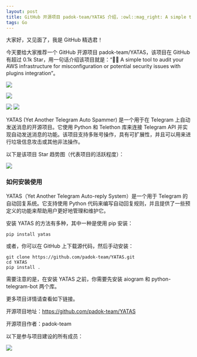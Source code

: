 ```yaml
---
layout: post
title: GitHub 开源项目 padok-team/YATAS 介绍，:owl::mag_right: A simple tool to audit your AWS infrastructure for misconfiguration or potential security issues with plugins integration
tags: Go
---
```


大家好，又见面了，我是 GitHub 精选君！

今天要给大家推荐一个 GitHub 开源项目 padok-team/YATAS，该项目在 GitHub 有超过 0.1k Star，用一句话介绍该项目就是：“:owl::mag_right: A simple tool to audit your AWS infrastructure for misconfiguration or potential security issues with plugins integration”。

![](https://raw.githubusercontent.com/padok-team/YATAS/master/docs/auditory.png)

![](https://raw.githubusercontent.com/padok-team/YATAS/master/docs/demo.gif)

![](https://raw.githubusercontent.com/padok-team/YATAS/master/./docs/demo.png)
![](https://raw.githubusercontent.com/padok-team/YATAS/master/./docs/details.png)

YATAS (Yet Another Telegram Auto Spammer) 是一个用于在 Telegram 上自动发送消息的开源项目。它使用 Python 和 Telethon 库来连接 Telegram API 并实现自动发送消息的功能。该项目支持多账号操作，具有可扩展性，并且可以用来进行垃圾信息攻击或其他非法操作。


以下是该项目 Star 趋势图（代表项目的活跃程度）：

![](https://api.star-history.com/svg?repos=padok-team/YATAS&type=Timeline)

### 如何安装使用

YATAS（Yet Another Telegram Auto-reply System）是一个用于 Telegram 的自动回复系统。它支持使用 Python 代码来编写自动回复规则，并且提供了一些预定义的功能来帮助用户更好地管理和维护它。

安装 YATAS 的方法有多种，其中一种是使用 pip 安装：

```
pip install yatas
```

或者，你可以在 GitHub 上下载源代码，然后手动安装：

```
git clone https://github.com/padok-team/YATAS.git
cd YATAS
pip install .
```

需要注意的是，在安装 YATAS 之前，你需要先安装 aiogram 和 python-telegram-bot 两个库。


更多项目详情请查看如下链接。

开源项目地址：https://github.com/padok-team/YATAS 

开源项目作者：padok-team

以下是参与项目建设的所有成员：

![](https://contrib.rocks/image?repo=padok-team/YATAS)

